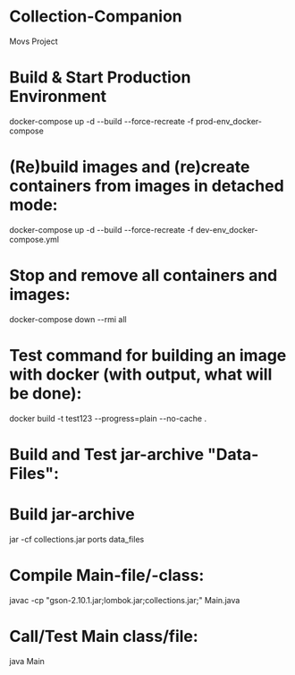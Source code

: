 # Collection-Companion
Movs Project

# Build & Start Production Environment
docker-compose up -d --build --force-recreate -f prod-env_docker-compose

# (Re)build images and (re)create containers from images in detached mode:
docker-compose up -d --build --force-recreate -f dev-env_docker-compose.yml

# Stop and remove all containers and images:
docker-compose down --rmi all

# Test command for building an image with docker (with output, what will be done):
docker build -t test123 --progress=plain --no-cache .


# Build and Test jar-archive "Data-Files":
# Build jar-archive
jar -cf collections.jar ports data_files

# Compile Main-file/-class:
javac -cp "gson-2.10.1.jar;lombok.jar;collections.jar;" Main.java

# Call/Test Main class/file:
java Main
